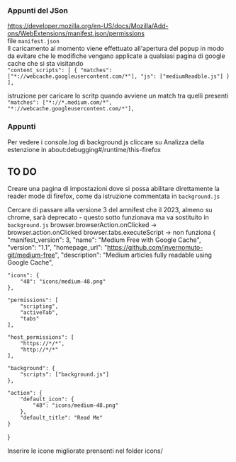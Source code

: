 ### Appunti del JSon
https://developer.mozilla.org/en-US/docs/Mozilla/Add-ons/WebExtensions/manifest.json/permissions \
file `manifest.json` \
Il caricamento al momento viene effettuato all'apertura del popup in modo da evitare che le modifiche vengano applicate a qualsiasi pagina di google cache che si sta visitando \
`
  "content_scripts": [
    {
      "matches": ["*://webcache.googleusercontent.com/*"],
      "js": ["mediumReadble.js"]
    }
  ],
`

istruzione per caricare lo scritp quando avviene un match tra quelli presenti \
`"matches": ["*://*.medium.com/*", "*://webcache.googleusercontent.com/*"],`

### Appunti
Per vedere i console.log di background.js cliccare su Analizza della estenzione in about:debugging#/runtime/this-firefox

## TO DO
Creare una pagina di impostazioni dove si possa abilitare direttamente la reader mode di firefox, come da istruzione commentata in `background.js`

Cercare di passare alla versione 3 del amnifest che il 2023, almeno su chrome, sarà deprecato - questo sotto funzionava ma va sostituito  in `background.js`
browser.browserAction.onClicked -> browser.action.onClicked
browser.tabs.executeScript -> non funziona
{
	"manifest_version": 3,
	"name": "Medium Free with Google Cache",
	"version": "1.1",
	"homepage_url": "https://github.com/invernomuto-git/medium-free",
	"description": "Medium articles fully readable using Google Cache",

	"icons": {
		"48": "icons/medium-48.png"
	},

	"permissions": [
		"scripting",
		"activeTab",
		"tabs"
	],
	
	"host_permissions": [
		"https://*/*",
		"http://*/*"
	],

	"background": {
		"scripts": ["background.js"]    
	},

	"action": {
		"default_icon": {
			"48": "icons/medium-48.png"
		},
		"default_title": "Read Me"
	}
}

Inserire le icone migliorate prensenti nel folder icons/